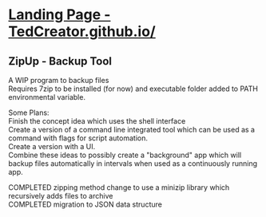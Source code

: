 <h1 style="align=center;"><a href="https://tedcreator.github.io/">Landing Page - TedCreator.github.io/</a></h1>



<h2> ZipUp - Backup Tool </h1>



A WIP program to backup files <br>
Requires 7zip to be installed (for now) and executable folder added to PATH environmental variable. <br>

Some Plans: <br>
Finish the concept idea which uses the shell interface<br>
Create a version of a command line integrated tool which can be used as a command with flags for script automation. <br>
Create a version with a UI. <br>
Combine these ideas to possibly create a "background" app which will backup files automatically in intervals when used as a continuously running app. <br>

COMPLETED zipping method change to use a minizip library which recursively adds files to archive <br>
COMPLETED migration to JSON data structure <br>
